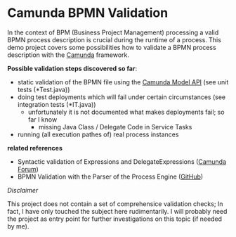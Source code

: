 # Camunda BPMN Validation

In the context of BPM (Business Project Management) processing a valid BPMN process description is crucial during the runtime of a process.
This demo project covers some possibilities how to validate a BPMN process description with the [Camunda](https://camunda.org/) framework.

**Possible validation steps discovered so far**:
* static validation of the BPMN file using the [Camunda Model API](https://docs.camunda.org/manual/latest/user-guide/model-api/) (see unit tests (*Test.java))
* doing test deployments which will fail under certain circumstances (see integration tests (*IT.java))
  * unfortunately it is not documented what makes deployments fail; so far I know
    * missing Java Class / Delegate Code in Service Tasks
* running (all execution pathes of) real process instances

**related references**

* Syntactic validation of Expressions and DelegateExpressions ([Camunda Forum](https://forum.camunda.org/t/syntactic-validation-of-expressions-and-delegateexpressions/1641?u=frvabe))
* BPMN Validation with the Parser of the Process Engine ([GitHub](https://github.com/camunda/camunda-consulting/tree/master/snippets/bpmn-validation))

_Disclaimer_

This project does not contain a set of comprehensice validation checks; In fact, I have only touched the subject here rudimentarily.
I will probably need the project as entry point for further investigations on this topic (if needed by me).
